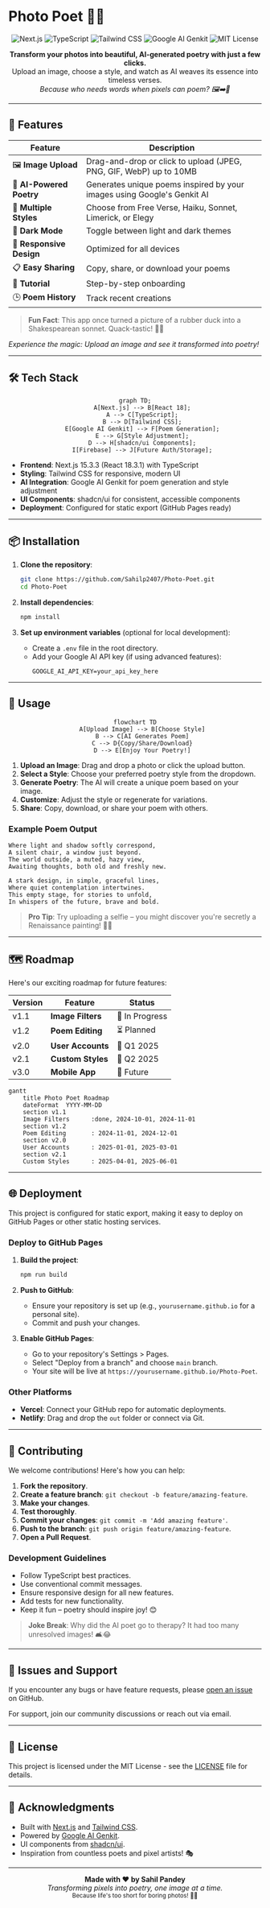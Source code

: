 # Photo Poet 📸✨

<div align="center">
  <img src="https://img.shields.io/badge/Next.js-15.3.3-black?style=for-the-badge&logo=next.js" alt="Next.js" />
  <img src="https://img.shields.io/badge/TypeScript-5-blue?style=for-the-badge&logo=typescript" alt="TypeScript" />
  <img src="https://img.shields.io/badge/Tailwind_CSS-3.4.1-38B2AC?style=for-the-badge&logo=tailwind-css" alt="Tailwind CSS" />
  <img src="https://img.shields.io/badge/Google_AI-Genkit-4285F4?style=for-the-badge&logo=google" alt="Google AI Genkit" />
  <img src="https://img.shields.io/badge/License-MIT-yellow.svg?style=for-the-badge" alt="MIT License" />
</div>

<p align="center">
  <strong>Transform your photos into beautiful, AI-generated poetry with just a few clicks.</strong><br>
  Upload an image, choose a style, and watch as AI weaves its essence into timeless verses.<br>
  <em>Because who needs words when pixels can poem? 🖼️➡️📜</em>
</p>

---

## 🌟 Features

<div align="center">

| Feature | Description |
|---------|-------------|
| 🖼️ **Image Upload** | Drag-and-drop or click to upload (JPEG, PNG, GIF, WebP) up to 10MB |
| 🤖 **AI-Powered Poetry** | Generates unique poems inspired by your images using Google's Genkit AI |
| 🎨 **Multiple Styles** | Choose from Free Verse, Haiku, Sonnet, Limerick, or Elegy |
| 🌙 **Dark Mode** | Toggle between light and dark themes |
| 📱 **Responsive Design** | Optimized for all devices |
| 📋 **Easy Sharing** | Copy, share, or download your poems |
| 📖 **Tutorial** | Step-by-step onboarding |
| 🕒 **Poem History** | Track recent creations |

</div>

> **Fun Fact**: This app once turned a picture of a rubber duck into a Shakespearean sonnet. Quack-tastic! 🦆📖


*Experience the magic: Upload an image and see it transformed into poetry!*

---

## 🛠️ Tech Stack

<div align="center">

```mermaid
graph TD;
    A[Next.js] --> B[React 18];
    A --> C[TypeScript];
    B --> D[Tailwind CSS];
    E[Google AI Genkit] --> F[Poem Generation];
    E --> G[Style Adjustment];
    D --> H[shadcn/ui Components];
    I[Firebase] --> J[Future Auth/Storage];
```

</div>

- **Frontend**: Next.js 15.3.3 (React 18.3.1) with TypeScript
- **Styling**: Tailwind CSS for responsive, modern UI
- **AI Integration**: Google AI Genkit for poem generation and style adjustment
- **UI Components**: shadcn/ui for consistent, accessible components
- **Deployment**: Configured for static export (GitHub Pages ready)

---

## 📦 Installation

1. **Clone the repository**:
   ```bash
   git clone https://github.com/Sahilp2407/Photo-Poet.git
   cd Photo-Poet
   ```

2. **Install dependencies**:
   ```bash
   npm install
   ```

3. **Set up environment variables** (optional for local development):
   - Create a `.env` file in the root directory.
   - Add your Google AI API key (if using advanced features):
     ```
     GOOGLE_AI_API_KEY=your_api_key_here
     ```


---

## 🎯 Usage

<div align="center">

```mermaid
flowchart TD
    A[Upload Image] --> B[Choose Style]
    B --> C[AI Generates Poem]
    C --> D{Copy/Share/Download}
    D --> E[Enjoy Your Poetry!]
```

</div>

1. **Upload an Image**: Drag and drop a photo or click the upload button.
2. **Select a Style**: Choose your preferred poetry style from the dropdown.
3. **Generate Poetry**: The AI will create a unique poem based on your image.
4. **Customize**: Adjust the style or regenerate for variations.
5. **Share**: Copy, download, or share your poem with others.

### Example Poem Output

```
Where light and shadow softly correspond,
A silent chair, a window just beyond.
The world outside, a muted, hazy view,
Awaiting thoughts, both old and freshly new.

A stark design, in simple, graceful lines,
Where quiet contemplation intertwines.
This empty stage, for stories to unfold,
In whispers of the future, brave and bold.
```

> **Pro Tip**: Try uploading a selfie – you might discover you're secretly a Renaissance painting! 🎨😄

---

## 🗺️ Roadmap

Here's our exciting roadmap for future features:

<div align="center">

| Version | Feature | Status |
|---------|---------|--------|
| v1.1 | **Image Filters** | 🔄 In Progress |
| v1.2 | **Poem Editing** | ⏳ Planned |
| v2.0 | **User Accounts** | 📅 Q1 2025 |
| v2.1 | **Custom Styles** | 📅 Q2 2025 |
| v3.0 | **Mobile App** | 🚀 Future |

</div>

```mermaid
gantt
    title Photo Poet Roadmap
    dateFormat  YYYY-MM-DD
    section v1.1
    Image Filters      :done, 2024-10-01, 2024-11-01
    section v1.2
    Poem Editing       : 2024-11-01, 2024-12-01
    section v2.0
    User Accounts      : 2025-01-01, 2025-03-01
    section v2.1
    Custom Styles      : 2025-04-01, 2025-06-01
```

</div>

---

## 🌐 Deployment

This project is configured for static export, making it easy to deploy on GitHub Pages or other static hosting services.

### Deploy to GitHub Pages

1. **Build the project**:
   ```bash
   npm run build
   ```

2. **Push to GitHub**:
   - Ensure your repository is set up (e.g., `yourusername.github.io` for a personal site).
   - Commit and push your changes.

3. **Enable GitHub Pages**:
   - Go to your repository's Settings > Pages.
   - Select "Deploy from a branch" and choose `main` branch.
   - Your site will be live at `https://yourusername.github.io/Photo-Poet`.

### Other Platforms

- **Vercel**: Connect your GitHub repo for automatic deployments.
- **Netlify**: Drag and drop the `out` folder or connect via Git.

---

## 🤝 Contributing

We welcome contributions! Here's how you can help:

1. **Fork the repository**.
2. **Create a feature branch**: `git checkout -b feature/amazing-feature`.
3. **Make your changes**.
4. **Test thoroughly**.
5. **Commit your changes**: `git commit -m 'Add amazing feature'`.
6. **Push to the branch**: `git push origin feature/amazing-feature`.
7. **Open a Pull Request**.

### Development Guidelines

- Follow TypeScript best practices.
- Use conventional commit messages.
- Ensure responsive design for all new features.
- Add tests for new functionality.
- Keep it fun – poetry should inspire joy! 😊

> **Joke Break**: Why did the AI poet go to therapy? It had too many unresolved images! 🛋️😂

---

## 🐛 Issues and Support

If you encounter any bugs or have feature requests, please [open an issue](https://github.com/Sahilp2407/Photo-Poet/issues) on GitHub.

For support, join our community discussions or reach out via email.

---

## 📄 License

This project is licensed under the MIT License - see the [LICENSE](LICENSE) file for details.

---

## 🙏 Acknowledgments

- Built with [Next.js](https://nextjs.org/) and [Tailwind CSS](https://tailwindcss.com/).
- Powered by [Google AI Genkit](https://github.com/firebase/genkit).
- UI components from [shadcn/ui](https://ui.shadcn.com/).
- Inspiration from countless poets and pixel artists! 🎭

---

<div align="center">
  <strong>Made with ❤️ by Sahil Pandey</strong><br>
  <em>Transforming pixels into poetry, one image at a time.</em><br>
  <sub>Because life's too short for boring photos! 📸😜</sub>
</div>

